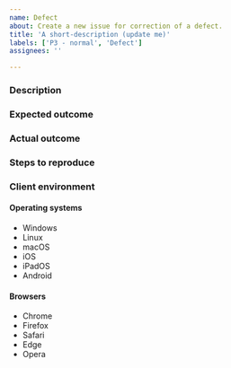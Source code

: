 ```yaml
---
name: Defect
about: Create a new issue for correction of a defect.
title: 'A short-description (update me)'
labels: ['P3 - normal', 'Defect']
assignees: ''

---
```


<!-- Any section or subsection that is not applicable should simply be removed. -->

<!-- The issue title should concise and in point. -->

### Description

<!-- Replace this comment with the problem/feature description, including what needs to be implemented. -->

### Expected outcome

<!-- Replace this comment with a description of the benefits of implementing this issue. -->

### Actual outcome

<!-- Replace this comment with a description of what actually happens (i.e., the anomalous behaviour). -->

### Steps to reproduce

<!-- Replace this comment with the carefully enumerated steps to reproduce the problem. -->

### Client environment

<!-- Remove any of the following that do not apply, and include the version of the OS/browser if applicable for any that do apply. -->

#### Operating systems
- Windows
- Linux
- macOS
- iOS
- iPadOS
- Android

#### Browsers
- Chrome
- Firefox
- Safari
- Edge
- Opera

